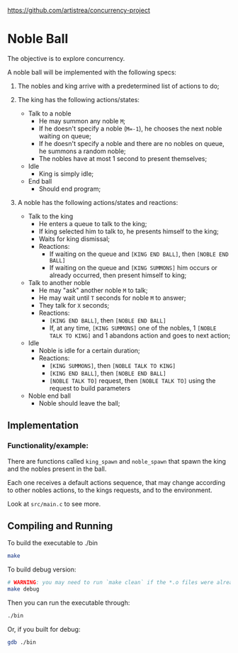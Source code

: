 https://github.com/artistrea/concurrency-project

# Noble Ball

The objective is to explore concurrency.

A noble ball will be implemented with the following specs:

1. The nobles and king arrive with a predetermined list of actions to do;

2. The king has the following actions/states:
    * Talk to a noble
      - He may summon any noble `M`;
      - If he doesn't specify a noble (`M=-1`), he chooses the next noble waiting on queue;
      - If he doesn't specify a noble and there are no nobles on queue, he summons a random noble;
      - The nobles have at most 1 second to present themselves;
    * Idle
      - King is simply idle;
    * End ball
      - Should end program;

3. A noble has the following actions/states and reactions:
    * Talk to the king
      - He enters a queue to talk to the king;
      - If king selected him to talk to, he presents himself to the king;
      - Waits for king dismissal;
      - Reactions:
        * If waiting on the queue and `[KING END BALL]`, then `[NOBLE END BALL]`
        * If waiting on the queue and `[KING SUMMONS]` him occurs or already occurred, then present himself to king;
    * Talk to another noble
      - He may "ask" another noble `M` to talk;
      - He may wait until `T` seconds for noble `M` to answer;
      - They talk for `X` seconds;
      - Reactions:
        * `[KING END BALL]`, then `[NOBLE END BALL]`
        * If, at any time, `[KING SUMMONS]` one of the nobles, 1 `[NOBLE TALK TO KING]` and 1 abandons action and goes to next action;
    * Idle
      - Noble is idle for a certain duration;
      - Reactions:
        * `[KING SUMMONS]`, then `[NOBLE TALK TO KING]`
        * `[KING END BALL]`, then `[NOBLE END BALL]`
        * `[NOBLE TALK TO]` request, then `[NOBLE TALK TO]` using the request to build parameters
    * Noble end ball
      - Noble should leave the ball;


## Implementation

### Functionality/example:

There are functions called `king_spawn` and `noble_spawn` that spawn the king and the nobles present in the ball.

Each one receives a default actions sequence, that may change according to other nobles actions, to the kings requests, and to the environment.

Look at `src/main.c` to see more.

## Compiling and Running

To build the executable to ./bin

```bash
make
```

To build debug version:

```bash
# WARNING: you may need to run `make clean` if the *.o files were already built without debug
make debug
```

Then you can run the executable through:

```bash
./bin
```

Or, if you built for debug:

```bash
gdb ./bin
```

